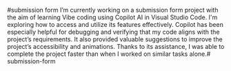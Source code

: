 #submission form
I’m currently working on a submission form project with the aim of learning Vibe coding using Copilot AI in Visual Studio Code. 
I'm exploring how to access and utilize its features effectively. 
Copilot has been especially helpful for debugging and verifying that my code aligns with the project’s requirements. 
It also provided valuable suggestions to improve the project’s accessibility and animations. 
Thanks to its assistance, I was able to complete the project faster than when I worked on similar tasks alone.# submission-form
